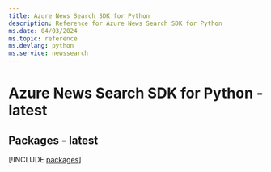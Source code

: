 ```yaml
---
title: Azure News Search SDK for Python
description: Reference for Azure News Search SDK for Python
ms.date: 04/03/2024
ms.topic: reference
ms.devlang: python
ms.service: newssearch
---
```

# Azure News Search SDK for Python - latest
## Packages - latest
[!INCLUDE [packages](news-search-index.md)]